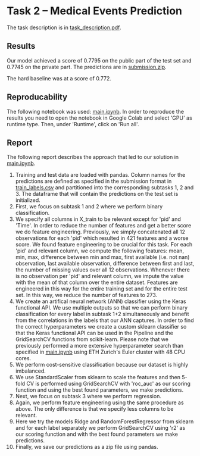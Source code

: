 # Task 2 – Medical Events Prediction
The task description is in [task_description.pdf](task_description.pdf).

## Results
Our model achieved a score of 0.7795 on the public part of the test set and 0.7745 on the private part. The predictions are in [submission.zip](submission.zip).

The hard baseline was at a score of 0.772.

## Reproducability
The following notebook was used: [main.ipynb](main.ipynb). In order to reproduce the results you need to open the notebook in Google Colab and select 'GPU' as runtime type. Then, under 'Runtime', click on 'Run all'.

## Report
The following report describes the approach that led to our solution in [main.ipynb](main.ipynb).

1)	Training and test data are loaded with pandas. Column names for the predictions are defined as specified in the submission format in [train_labels.csv](train_labels.csv) and partitioned into the corresponding subtasks 1, 2 and 3. The dataframe that will contain the predictions on the test set is initialized.
2)	First, we focus on subtask 1 and 2 where we perform binary classification. 
3)	We specify all columns in X_train to be relevant except for 'pid' and 'Time'. In order to reduce the number of features and get a better score we do feature engineering. Previously, we simply concatenated all 12 observations for each 'pid' which resulted in 421 features and a worse score. We found feature engineering to be crucial for this task. For each 'pid' and relevant column, we compute the following features: mean, min, max, difference between min and max, first available (i.e. not nan) observation, last available observation, difference between first and last, the number of missing values over all 12 observations. Whenever there is no observation per 'pid' and relevant column, we impute the value with the mean of that column over the entire dataset. Features are engineered in this way for the entire training set and for the entire test set. In this way, we reduce the number of features to 273.
4)	We create an artifical neural network (ANN) classifier using the Keras functional API. We use multiple outputs so that we can perform binary classification for every label in subtask 1+2 simultaneously and benefit from the correlations in the labels that our ANN captures. In order to find the correct hyperparameters we create a custom sklearn classifier so that the Keras functional API can be used in the Pipeline and the GridSearchCV functions from scikit-learn. Please note that we previously performed a more extensive hyperparameter search than specified in [main.ipynb](main.ipynb) using ETH Zurich's Euler cluster with 48 CPU cores.
5)  We perform cost-sensitive classification because our dataset is highly imbalanced.
6)	We use StandardScaler from sklearn to scale the features and then 5-fold CV is performed using GridSearchCV with 'roc_auc' as our scoring function and using the best found parameters, we make predictions.
7)	Next, we focus on subtask 3 where we perform regression.
8)	Again, we perform feature engineering using the same procedure as above. The only difference is that we specify less columns to be relevant.
9)	Here we try the models Ridge and RandomForestRegressor from sklearn and for each label separately we perform GridSearchCV using 'r2' as our scoring function and with the best found parameters we make predictions.
10)	Finally, we save our predictions as a zip file using pandas.
